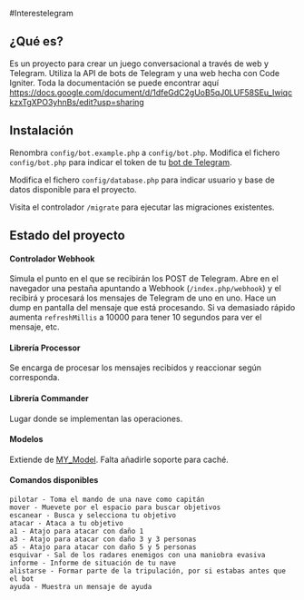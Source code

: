 #Interestelegram

## ¿Qué es?

Es un proyecto para crear un juego conversacional a través de web y Telegram. Utiliza la API de bots de Telegram y una web hecha con Code Igniter.
Toda la documentación se puede encontrar aquí
https://docs.google.com/document/d/1dfeGdC2gUoB5qJ0LUF58SEu_IwiqckzxTgXPO3yhnBs/edit?usp=sharing

## Instalación

Renombra `config/bot.example.php` a `config/bot.php`.
Modifica el fichero `config/bot.php` para indicar el token de tu [bot de Telegram](https://core.telegram.org/bots/api).

Modifica el fichero `config/database.php` para indicar usuario y base de datos disponible para el proyecto.

Visita el controlador `/migrate` para ejecutar las migraciones existentes.

## Estado del proyecto

#### Controlador Webhook

Simula el punto en el que se recibirán los POST de Telegram. Abre en el navegador una pestaña apuntando a Webhook (`/index.php/webhook`) y el recibirá y procesará los mensajes de Telegram de uno en uno. Hace un dump en pantalla del mensaje que está procesando. Si va demasiado rápido aumenta `refreshMillis` a 10000 para tener 10 segundos para ver el mensaje, etc.

#### Librería Processor

Se encarga de procesar los mensajes recibidos y reaccionar según corresponda. 

#### Librería Commander

Lugar donde se implementan las operaciones.

#### Modelos

Extiende de [MY_Model](https://github.com/avenirer/CodeIgniter-MY_Model). Falta añadirle soporte para caché.

#### Comandos disponibles
```
pilotar - Toma el mando de una nave como capitán 
mover - Muevete por el espacio para buscar objetivos 
escanear - Busca y selecciona tu objetivo 
atacar - Ataca a tu objetivo 
a1 - Atajo para atacar con daño 1 
a3 - Atajo para atacar con daño 3 y 3 personas 
a5 - Atajo para atacar con daño 5 y 5 personas 
esquivar - Sal de los radares enemigos con una maniobra evasiva 
informe - Informe de situación de tu nave 
alistarse - Formar parte de la tripulación, por si estabas antes que el bot
ayuda - Muestra un mensaje de ayuda
```

